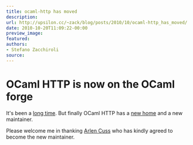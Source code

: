 ```yaml
---
title: ocaml-http has moved
description:
url: http://upsilon.cc/~zack/blog/posts/2010/10/ocaml-http_has_moved/
date: 2010-10-20T11:09:22-00:00
preview_image:
featured:
authors:
- Stefano Zacchiroli
source:
---
```


<h1>OCaml HTTP is now on the OCaml forge</h1>
<p>It's been a <a href="http://upsilon.cc/~zack/blog/posts/2009/03/ocaml-http_is_looking_for_a_new_maintainer/">
long time</a>. But finally OCaml HTTP has a <a href="http://ocaml-http.forge.ocamlcore.org/">new home</a> and a new
maintainer.</p>
<p>Please welcome me in thanking <a href="http://arlen.co/">Arlen
Cuss</a> who has kindly agreed to become the new maintainer.</p>


